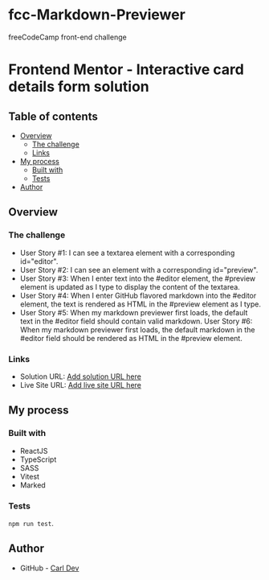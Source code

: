 # fcc-Markdown-Previewer

freeCodeCamp front-end challenge

# Frontend Mentor - Interactive card details form solution

## Table of contents

- [Overview](#overview)
    - [The challenge](#the-challenge)
    - [Links](#links)
- [My process](#my-process)
    - [Built with](#built-with)
    - [Tests](#tests)
- [Author](#author)

## Overview

### The challenge

- User Story #1: I can see a textarea element with a corresponding id="editor".
- User Story #2: I can see an element with a corresponding id="preview".
- User Story #3: When I enter text into the #editor element, the #preview element is updated as I
  type
  to display the content of the textarea.
- User Story #4: When I enter GitHub flavored markdown into the #editor element, the text is
  rendered
  as HTML in the #preview element as I type.
- User Story #5: When my markdown previewer first loads, the default text in the #editor field
  should
  contain valid markdown.
  User Story #6: When my markdown previewer first loads, the default markdown in the #editor field
  should be rendered as HTML in the #preview element.

### Links

- Solution URL: [Add solution URL here](https://github.com/TheNewDevl/fcc-Markdown-Previewer)
- Live Site URL: [Add live site URL here](htts://fcc-markdown-previewer-theta.vercel.app/)

## My process

### Built with

- ReactJS
- TypeScript
- SASS
- Vitest
- Marked

### Tests

`npm run test`.

## Author

- GitHub - [Carl Dev](https://github.com/TheNewDevl)
